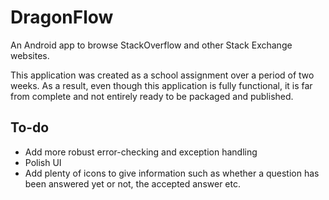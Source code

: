 DragonFlow
==========

An Android app to browse StackOverflow and other Stack Exchange websites.

This application was created as a school assignment over a period of two weeks. As a result, even though this application is fully functional, it is far from complete and not entirely ready to be packaged and published.

To-do
------

- Add more robust error-checking and exception handling
- Polish UI
- Add plenty of icons to give information such as whether a question has been answered yet or not, the accepted answer etc.